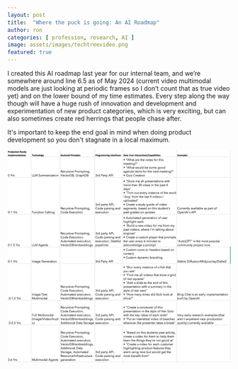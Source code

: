 ```yaml
---
layout: post
title:  "Where the puck is going: An AI Roadmap"
author: ron
categories: [ profession, research, AI ]
image: assets/images/techtreevideo.png
featured: true
---
```

I created this AI roadmap last year for our internal team, and we’re somewhere around line 6.5 as of May 2024 (current video multimodal models are just looking at periodic frames so I don’t count that as true video yet) and on the lower bound of my time estimates. Every step along the way though will have a huge rush of innovation and development and experimentation of new product categories, which is very exciting, but can also sometimes create red herrings that people chase after.

It's important to keep the end goal in mind when doing product development so you don't stagnate in a local maximum.

![A tech tree for a video library app](/assets/images/airoadmap.png)

